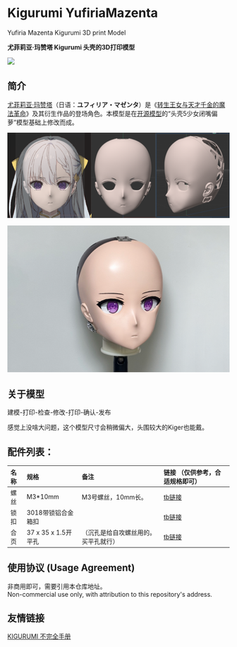 # Kigurumi YufiriaMazenta

Yufiria Mazenta Kigurumi 3D print Model

**尤菲莉亚·玛赞塔 Kigurumi 头壳的3D打印模型**

![](image/010.png)

## 简介

[尤菲莉亚·玛赞塔](https://mzh.moegirl.org.cn/%E5%B0%A4%E8%8F%B2%E8%8E%89%E4%BA%9A%C2%B7%E7%8E%9B%E8%B5%9E%E5%A1%94 "尤菲莉亚·玛赞塔")（日语：**ユフィリア・マゼンタ**）是《[转生王女与天才千金的魔法革命](https://mzh.moegirl.org.cn/%E8%BD%AC%E7%94%9F%E7%8E%8B%E5%A5%B3%E4%B8%8E%E5%A4%A9%E6%89%8D%E5%8D%83%E9%87%91%E7%9A%84%E9%AD%94%E6%B3%95%E9%9D%A9%E5%91%BD "转生王女与天才千金的魔法革命")》及其衍生作品的登场角色。本模型是在[开源模型](https://github.com/vuicoo/plumKigurumi- "plumKigurumi-")的“头壳5少女闭嘴偏萝”模型基础上修改而成。

![](README_md_files/ed30fd90-d961-11ee-a882-d1d3a37760c3.jpeg?v=1\&type=image)

![](README_md_files/5eb91d30-f59b-11ee-b990-9fa0106eeabc.jpeg?v=1\&type=image)





## 关于模型

建模-打印-检查-修改-打印-确认-发布

感觉上没啥大问题，这个模型尺寸会稍微偏大，头围较大的Kiger也能戴。

## 配件列表：

| 名称 | 规格               | 备注                 | 链接 （仅供参考，合适规格即可）                                              |
| :- | :--------------- | :----------------- | :------------------------------------------------------------ |
| 螺丝 | M3\*10mm         | M3号螺丝，10mm长。       | [tb链接](https://m.tb.cn/h.5wPe4TSVYDMAZpT?tk=TVx8WmtAywX "螺丝") |
| 锁扣 | 3018带锁铝合金箱扣      |                    | [tb链接](https://m.tb.cn/h.5Esx051lLDM0N7Z?tk=hbqzWmtzrOH "锁扣") |
| 合页 | 37 x 35 x 1.5开平孔 | （沉孔是给自攻螺丝用的。买平孔就行） | [tb链接](https://m.tb.cn/h.5wPWOMSWN3HeTXI?tk=O4csWmtzbkc "合页") |

## 使用协议 (Usage Agreement)

非商用即可，需要引用本仓库地址。\
Non-commercial use only, with attribution to this repository's address.

## 友情链接

[KIGURUMI 不完全手册](https://github.com/u-u-z/kigurumi "KIGURUMI 不完全手册")
